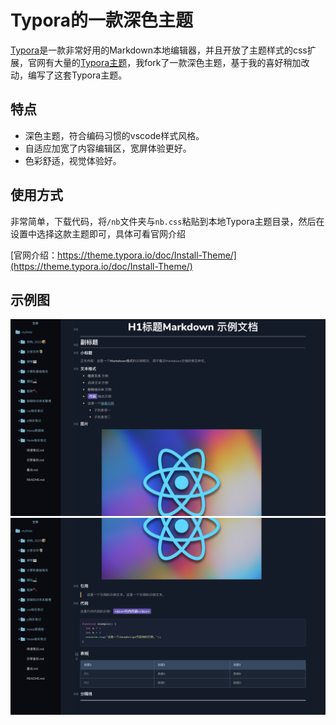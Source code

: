 #  Typora的一款深色主题

[Typora](https://typora.io/)是一款非常好用的Markdown本地编辑器，并且开放了主题样式的css扩展，官网有大量的[Typora主题](https://theme.typora.io/)，我fork了一款深色主题，基于我的喜好稍加改动，编写了这套Typora主题。

## 特点

- 深色主题，符合编码习惯的vscode样式风格。
- 自适应加宽了内容编辑区，宽屏体验更好。
- 色彩舒适，视觉体验好。

## 使用方式

非常简单，下载代码，将`/nb`文件夹与`nb.css`粘贴到本地Typora主题目录，然后在设置中选择这款主题即可，具体可看官网介绍

[官网介绍：https://theme.typora.io/doc/Install-Theme/](https://theme.typora.io/doc/Install-Theme/)

## 示例图

![示例图1](./示例图/示例图1.png)
![示例图1](./示例图/示例图2.png)

